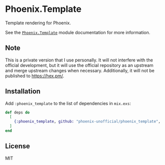 # Phoenix.Template

Template rendering for Phoenix.

See the [`Phoenix.Template`](https://hexdocs.pm/phoenix_template/Phoenix.Template.html) module documentation for more information.

## Note

This is a private version that I use personally. It will not interfere with the official development, but it will use the official repository as an upstream and merge upstream changes when necessary. Additionally, it will not be published to <https://hex.pm/>.

## Installation

Add `:phoenix_template` to the list of dependencies in `mix.exs`:

```elixir
def deps do
  [
    {:phoenix_template, github: "phoenix-unofficial/phoenix_template", tag: "<tag>"}
  ]
end
```

## License

MIT
